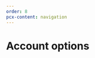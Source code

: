 ```yaml
---
order: 8
pcx-content: navigation
---
```


# Account options

<DirectoryListing path="/account-options"/>
